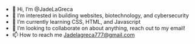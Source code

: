 - 👋 Hi, I’m @JadeLaGreca
- 👀 I’m interested in building websites, biotechnology, and cybersecurity
- 🌱 I’m currently learning CSS, HTML, and Javascript
- 💞️ I’m looking to collaborate on about anything, reach out to my email!
- 📫 How to reach me Jadelagreca777@gmail.com

<!---
JadeLaGreca/JadeLaGreca is a ✨ special ✨ repository because its `README.md` (this file) appears on your GitHub profile.
You can click the Preview link to take a look at your changes.
--->
